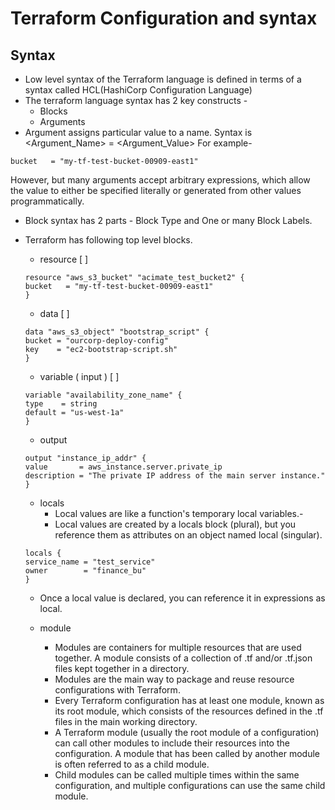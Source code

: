 # Terraform Configuration and syntax

## Syntax
- Low level syntax of the Terraform language is defined in terms of a syntax called HCL(HashiCorp Configuration Language)
- The terraform language syntax has 2 key constructs -
  - Blocks
  - Arguments
- Argument assigns particular value to a name. Syntax is <Argument_Name> = <Argument_Value>
  For example-

```t
bucket   = "my-tf-test-bucket-00909-east1"
```
However, but many arguments accept arbitrary expressions, which allow the value to either be specified literally or generated from other values programmatically.
- Block syntax has 2 parts - Block Type and One or many Block Labels.
- Terraform has following top level blocks.
  - resource [<TYPE> <LABEL1> <LABEL2>]
  ```t
  resource "aws_s3_bucket" "acimate_test_bucket2" {
  bucket   = "my-tf-test-bucket-00909-east1"  
  }
  ```
  - data [<TYPE> <LABEL1> <LABEL2>]
  ```t
  data "aws_s3_object" "bootstrap_script" {
  bucket = "ourcorp-deploy-config"
  key    = "ec2-bootstrap-script.sh"
  }
  ```
  - variable ( input ) [<TYPE> <LABEL1>]
  ```t
  variable "availability_zone_name" {
  type    = string
  default = "us-west-1a"
  }
  ```
  - output
  ```t
  output "instance_ip_addr" {
  value       = aws_instance.server.private_ip
  description = "The private IP address of the main server instance."
  }
  ```
  - locals
    - Local values are like a function's temporary local variables.- 
    - Local values are created by a locals block (plural), but you reference them as attributes on an   object named local (singular).
  
  ```t
  locals {
  service_name = "test_service"
  owner        = "finance_bu"
  }
  ```
    - Once a local value is declared, you can reference it in expressions as local.<NAME>

  - module
    - Modules are containers for multiple resources that are used together. A module consists of a collection of .tf and/or .tf.json files kept together in a directory.
    - Modules are the main way to package and reuse resource configurations with Terraform.
    - Every Terraform configuration has at least one module, known as its root module, which consists of the resources defined in the .tf files in the main working directory.
    - A Terraform module (usually the root module of a configuration) can call other modules to include their resources into the configuration. A module that has been called by another module is often referred to as a child module.
    - Child modules can be called multiple times within the same configuration, and multiple configurations can use the same child module.
    
